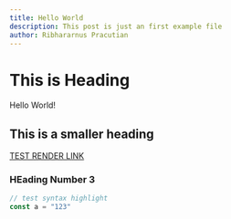 ```yaml
---
title: Hello World
description: This post is just an first example file
author: Ribhararnus Pracutian
---
```


# This is Heading

Hello World!

## This is a smaller heading
[TEST RENDER LINK](https://google.com)

### HEading Number 3

```javascript
// test syntax highlight
const a = "123"
```
